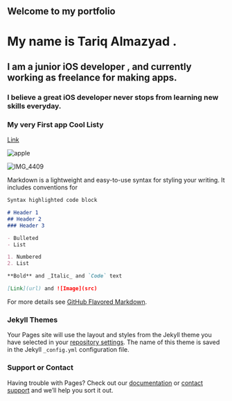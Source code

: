   ## Welcome to my portfolio

  # My name is Tariq Almazyad . 
  ## I am a junior iOS developer , and currently working as freelance for making apps. 
  ### I believe a great iOS developer never stops from learning new skills everyday.



### My very First app **Cool Listy**
[Link](https://apps.apple.com/us/app/cool-listy/id1495567728?ls=1)


![apple](https://apps.apple.com/us/app/cool-listy/id1495567728?ls=1)



![IMG_4409](https://user-images.githubusercontent.com/34104180/72782135-04171480-3bf1-11ea-9a68-f450e8b0a39d.PNG)


Markdown is a lightweight and easy-to-use syntax for styling your writing. It includes conventions for

```markdown
Syntax highlighted code block

# Header 1
## Header 2
### Header 3

- Bulleted
- List

1. Numbered
2. List

**Bold** and _Italic_ and `Code` text

[Link](url) and ![Image](src)
```

For more details see [GitHub Flavored Markdown](https://guides.github.com/features/mastering-markdown/).

### Jekyll Themes

Your Pages site will use the layout and styles from the Jekyll theme you have selected in your [repository settings](https://github.com/TariqAlmazyad/TariqAlmazyad_portfolio-/settings). The name of this theme is saved in the Jekyll `_config.yml` configuration file.

### Support or Contact

Having trouble with Pages? Check out our [documentation](https://help.github.com/categories/github-pages-basics/) or [contact support](https://github.com/contact) and we’ll help you sort it out.

